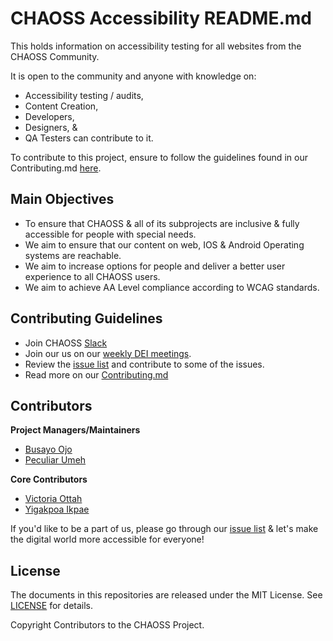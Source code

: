 # CHAOSS Accessibility README.md

This holds information on accessibility testing for all websites from the CHAOSS Community. 

It is open to the community and anyone with knowledge on: 
* Accessibility testing / audits,
* Content Creation,
* Developers,
* Designers, &
* QA Testers can contribute to it.

To contribute to this project, ensure to follow the guidelines found in our Contributing.md [here](https://github.com/chaoss/Accessibility/blob/main/Contributing.md).


## Main Objectives

- To ensure that CHAOSS & all of its subprojects are inclusive & fully accessible for people with special needs.
- We aim to ensure that our content on web, IOS & Android Operating systems are reachable.
- We aim to increase options for people and deliver a better user experience to all CHAOSS users.
- We aim to achieve AA Level compliance according to WCAG standards.

## Contributing Guidelines

- Join CHAOSS [Slack](https://join.slack.com/t/chaoss-workspace/shared_invite/zt-r65szij9-QajX59hkZUct82b0uACA6g)
- Join our us on our [weekly DEI meetings](https://chaoss.community/chaoss-calendar/). 
- Review the [issue list](https://github.com/chaoss/Accessibility/issues) and contribute to some of the issues.
- Read more on our [Contributing.md](https://github.com/chaoss/Accessibility/blob/main/Contributing.md)

## Contributors

**Project Managers/Maintainers**

- [Busayo Ojo](https://github.com/Busayo-ojo)
- [Peculiar Umeh](https://github.com/peculiaruc)

**Core Contributors**

- [Victoria Ottah](https://github.com/Toriasdesign)
- [Yigakpoa Ikpae](https://github.com/Yigakpoa)

If you'd like to be a part of us, please go through our [issue list](https://github.com/chaoss/Accessibility/issues) & let's make the digital world more accessible for everyone! 

## License

The documents in this repositories are released under the MIT License. See [LICENSE](https://github.com/chaoss/wg-diversity-inclusion/blob/master/LICENSE) for details.

Copyright Contributors to the CHAOSS Project.
